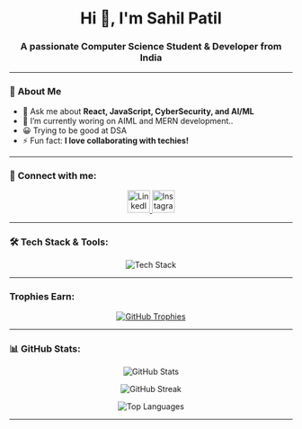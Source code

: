 <h1 align="center">Hi 👋, I'm Sahil Patil</h1>
<h3 align="center">A passionate Computer Science Student & Developer from India</h3>

--- 

### 🚀 **About Me**
- 💬 Ask me about **React, JavaScript, CyberSecurity, and AI/ML**
- 🌱 I’m currently woring on AIML and MERN development..
- 😀 Trying to be good at DSA
- ⚡ Fun fact: **I love collaborating with techies!**

---

### 📲 **Connect with me:**
<p align="center">
  <a href="https://www.linkedin.com/in/sahil-patil-2a1b71255/" target="_blank">
    <img src="https://raw.githubusercontent.com/rahuldkjain/github-profile-readme-generator/master/src/images/icons/Social/linked-in-alt.svg" alt="LinkedIn" height="40" width="40" />
  </a>
  <a href="https://www.instagram.com/__sahil__0305/" target="_blank">
    <img src="https://raw.githubusercontent.com/rahuldkjain/github-profile-readme-generator/master/src/images/icons/Social/instagram.svg" alt="Instagram" height="40" width="40" />
  </a>
</p>

---

### 🛠 **Tech Stack & Tools:**
<p align="center">
  <img src="https://skillicons.dev/icons?i=react,js,ts,html,css,bootstrap,java,cpp,python,express,nodejs,mongodb,mysql,aws,azure,nginx,docker,kubernetes,pytorch,tensorflow&perline=6" alt="Tech Stack" />
</p>

---

### **Trophies Earn:**
<p align="center">
  <a href="https://github.com/ryo-ma/github-profile-trophy">
    <img src="https://github-profile-trophy.vercel.app/?username=sahil352005&theme=onedark&no-frame=true&margin-w=12" alt="GitHub Trophies" />
  </a>
</p>

---

### 📊 **GitHub Stats:**
<p align="center">
 <img src="https://github-readme-stats.vercel.app/api?username=sahil352005&show_icons=true&theme=radical&cache_seconds=86400" alt="GitHub Stats" />
</p>
<p align="center">
  <img src="https://github-readme-streak-stats.herokuapp.com/?user=sahil352005&theme=radical" alt="GitHub Streak" />
</p>
<p align="center">
  <img src="https://github-readme-stats.vercel.app/api/top-langs/?username=sahil352005&layout=compact&theme=radical" alt="Top Languages" />
</p>

---

